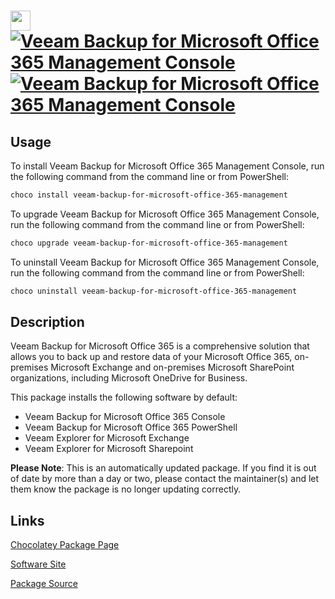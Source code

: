 ﻿# <img src="https://cdn.jsdelivr.net/gh/mkevenaar/chocolatey-packages@6ebecc329e84460097d143636f21f1c899a8d4b9/icons/veeam-backup-for-microsoft-office-365-management.png" width="32" height="32"/> [![Veeam Backup for Microsoft Office 365 Management Console](https://img.shields.io/chocolatey/v/veeam-backup-for-microsoft-office-365-management.svg?label=Veeam+Backup+for+Microsoft+Office+365+Management+Console)](https://community.chocolatey.org/packages/veeam-backup-for-microsoft-office-365-management) [![Veeam Backup for Microsoft Office 365 Management Console](https://img.shields.io/chocolatey/dt/veeam-backup-for-microsoft-office-365-management.svg)](https://community.chocolatey.org/packages/veeam-backup-for-microsoft-office-365-management)

## Usage

To install Veeam Backup for Microsoft Office 365 Management Console, run the following command from the command line or from PowerShell:

```powershell
choco install veeam-backup-for-microsoft-office-365-management
```

To upgrade Veeam Backup for Microsoft Office 365 Management Console, run the following command from the command line or from PowerShell:

```powershell
choco upgrade veeam-backup-for-microsoft-office-365-management
```

To uninstall Veeam Backup for Microsoft Office 365 Management Console, run the following command from the command line or from PowerShell:

```powershell
choco uninstall veeam-backup-for-microsoft-office-365-management
```

## Description

Veeam Backup for Microsoft Office 365 is a comprehensive solution that allows you to back up and restore data of your Microsoft Office 365, on-premises Microsoft Exchange and on-premises Microsoft SharePoint organizations, including Microsoft OneDrive for Business.

This package installs the following software by default:

* Veeam Backup for Microsoft Office 365 Console
* Veeam Backup for Microsoft Office 365 PowerShell
* Veeam Explorer for Microsoft Exchange
* Veeam Explorer for Microsoft Sharepoint

**Please Note**: This is an automatically updated package. If you find it is
out of date by more than a day or two, please contact the maintainer(s) and
let them know the package is no longer updating correctly.


## Links

[Chocolatey Package Page](https://community.chocolatey.org/packages/veeam-backup-for-microsoft-office-365-management)

[Software Site](http://www.veeam.com/)

[Package Source](https://github.com/mkevenaar/chocolatey-packages/tree/master/automatic/veeam-backup-for-microsoft-office-365-management)

